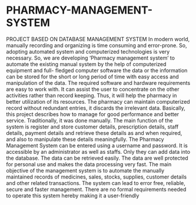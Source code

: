 # PHARMACY-MANAGEMENT-SYSTEM
PROJECT BASED ON DATABASE MANAGEMENT SYSTEM
In modern world, manually recording and organizing is time consuming and error-prone. 
So, adopting automated system and computerized technologies is very necessary. So, we are developing ‘Pharmacy management system’ to automate the existing manual system by the help of computerized equipment and full- fledged computer software the data or the information can be stored for the short or long period of time with easy access and manipulation of the data.
The required software and hardware requirements are easy to work with. It can assist the user to concentrate on the other activities rather than record keeping. Thus, it will help the pharmacy in better utilization of its resources. 
The pharmacy can maintain computerized record without redundant entries, it discards the irrelevant data. Basically, this project describes how to manage for good performance and better service.
Traditionally, it was done manually. The main function of the system is register and store customer details, prescription details, staff details, payment details and retrieve these details as and when required, and also to manipulate these details meaningfully. 
The Pharmacy Management System can be entered using a username and password. It is accessible by an administrator as well as staffs. Only they can add data into the database. The data can be retrieved easily. 
The data are well protected for personal use and makes the data processing very fast.
The main objective of the management system is to automate the manually maintained records of medicines, sales, stocks, supplies, customer details and other related transactions. 
The system can lead to error free, reliable, secure and faster management.
There are no formal requirements needed to operate this system hereby making it a user-friendly

